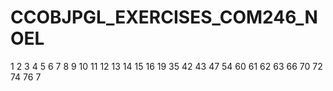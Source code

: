 # CCOBJPGL_EXERCISES_COM246_NOEL


1
2
3
4
5
6
7
8
9
10
11
12
13
14
15
16
19
35
42
43
47
54
60
61
62
63
66
70
72
74
76
7
